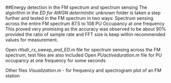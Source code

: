 ##Energy detection in the FM spectrum and spectrum sensing
The algorithm in the _ED for AWGN determinitic unknown_ folder is taken a step further and tested in the FM spectrum in two ways:
    Spectrum sensing across the entire FM spectrum 87.5 to 108
    PU Occupancy at one frequency
This proved very promising as the accuracy was observed to be about 90% provided the ratio of sample rate and FFT size is keep within recommended values for measurement.

Open *rtlsdr_rx_sweep_and_ED.m* file for spectrum sensing across the FM spectrum, test files are also included
Open *PUactiveduration.m* file for PU occupancy at one frequency for some seconds

Other files
*Visualization.m* - for frequency and spectrogram plot of an FM station